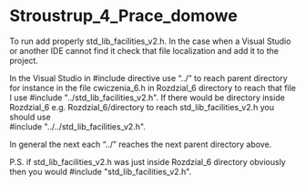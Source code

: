 # Stroustrup_4_Prace_domowe

To run add properly std_lib_facilities_v2.h. In the case when a Visual Studio or another IDE cannot find it check that file localization and add it to the project.

In the Visual Studio in #include directive use “../” to reach parent directory for instance in the file cwiczenia_6.h in Rozdzial_6 directory to reach that file I use 
#include "../std_lib_facilities_v2.h". 
If there would be directory inside Rozdzial_6 e.g. Rozdzial_6/directory to reach std_lib_facilities_v2.h you should use  
#include "../../std_lib_facilities_v2.h".

In general the next each “../” reaches the next parent directory above.


P.S. if std_lib_facilities_v2.h was just inside Rozdzial_6 directory obviously then you would #include "std_lib_facilities_v2.h".
